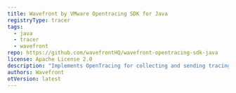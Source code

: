 ```yaml
---
title: Wavefront by VMware Opentracing SDK for Java
registryType: tracer
tags:
  - java
  - tracer
  - wavefront
repo: https://github.com/wavefrontHQ/wavefront-opentracing-sdk-java
license: Apache License 2.0
description: "Implements OpenTracing for collecting and sending tracing data to Wavefront from Java applications."
authors: Wavefront
otVersion: latest
---
```


